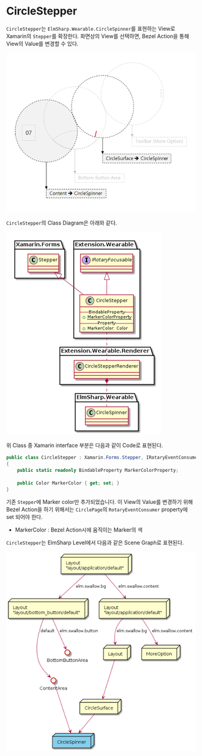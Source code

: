 # CircleStepper

`CircleStepper`는 `ElmSharp.Wearable.CircleSpinner`를 표현하는 View로 Xamarin의 `Stepper`를 확장한다.
화면상의 View를 선택하면, Bezel Action을 통해 View의 Value를 변경할 수 있다.

![CircleStepper Design](data/CircleSpinner.png)

`CircleStepper`의 Class Diagram은 아래와 같다.

![CircleStepper Class Diagram](uml/CircleStepper.png)

위 Class 중 Xamarin interface 부분은 다음과 같이 Code로 표현된다.

 ```C#
 public class CircleStepper : Xamarin.Forms.Stepper, IRotaryEventConsumer
 {
     public static readonly BindableProperty MarkerColorProperty;

     public Color MarkerColor { get; set; }
 }
 ```
기존 `Stepper`에 Marker color만 추가되었습니다. 이 View의 Value를 변경하기 위해 Bezel Action을 하기 위해서는 `CirclePage`의 `RotaryEventConsumer` property에 set 되어야 한다.

* MarkerColor : Bezel Action시에 움직이는 Marker의 색

`CircleStepper`는 ElmSharp Level에서 다음과 같은 Scene Graph로 표현된다.

![CircleStepper Scene Graph](uml/CircleStepper_SceneGraph.png)
